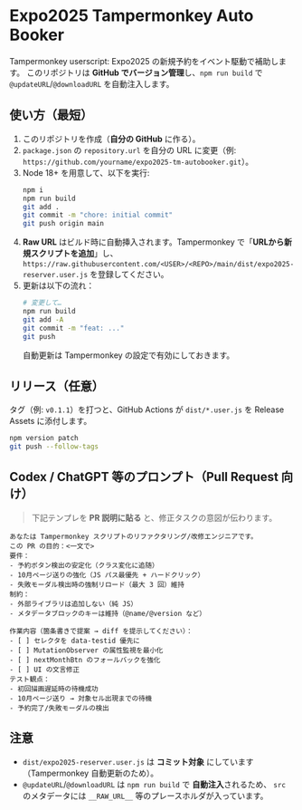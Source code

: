 # Expo2025 Tampermonkey Auto Booker

Tampermonkey userscript: Expo2025 の新規予約をイベント駆動で補助します。
このリポジトリは **GitHub でバージョン管理**し、`npm run build` で
`@updateURL`/`@downloadURL` を自動注入します。

## 使い方（最短）

1. このリポジトリを作成（**自分の GitHub** に作る）。
2. `package.json` の `repository.url` を自分の URL に変更（例: `https://github.com/yourname/expo2025-tm-autobooker.git`）。
3. Node 18+ を用意して、以下を実行:
   ```bash
   npm i
   npm run build
   git add .
   git commit -m "chore: initial commit"
   git push origin main
   ```
4. **Raw URL** はビルド時に自動挿入されます。Tampermonkey で「**URLから新規スクリプトを追加**」し、
   `https://raw.githubusercontent.com/<USER>/<REPO>/main/dist/expo2025-reserver.user.js`
   を登録してください。
5. 更新は以下の流れ：
   ```bash
   # 変更して…
   npm run build
   git add -A
   git commit -m "feat: ..."
   git push
   ```
   自動更新は Tampermonkey の設定で有効にしておきます。

## リリース（任意）

タグ（例: `v0.1.1`）を打つと、GitHub Actions が `dist/*.user.js` を Release Assets に添付します。
```bash
npm version patch
git push --follow-tags
```

## Codex / ChatGPT 等のプロンプト（Pull Request 向け）

> 下記テンプレを **PR 説明に貼る** と、修正タスクの意図が伝わります。

```
あなたは Tampermonkey スクリプトのリファクタリング/改修エンジニアです。
この PR の目的：<一文で>
要件：
- 予約ボタン検出の安定化（クラス変化に追随）
- 10月ページ送りの強化（JS パス最優先 + ハードクリック）
- 失敗モーダル検出時の強制リロード（最大 3 回）維持
制約：
- 外部ライブラリは追加しない（純 JS）
- メタデータブロックのキーは維持（@name/@version など）

作業内容（箇条書きで提案 → diff を提示してください）：
- [ ] セレクタを data-testid 優先に
- [ ] MutationObserver の属性監視を最小化
- [ ] nextMonthBtn のフォールバックを強化
- [ ] UI の文言修正
テスト観点：
- 初回描画遅延時の待機成功
- 10月ページ送り → 対象セル出現までの待機
- 予約完了/失敗モーダルの検出
```

## 注意

- `dist/expo2025-reserver.user.js` は **コミット対象** にしています（Tampermonkey 自動更新のため）。
- `@updateURL`/`@downloadURL` は `npm run build` で **自動注入**されるため、
  `src` のメタデータには `__RAW_URL__` 等のプレースホルダが入っています。
